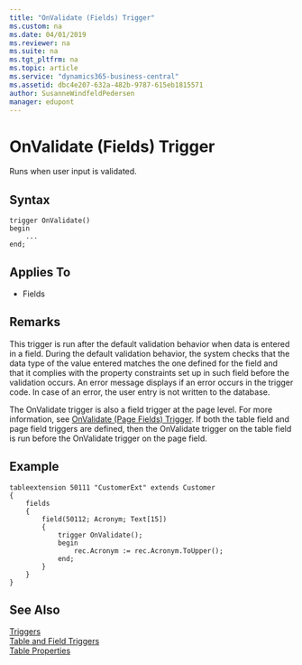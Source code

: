 ```yaml
---
title: "OnValidate (Fields) Trigger"
ms.custom: na
ms.date: 04/01/2019
ms.reviewer: na
ms.suite: na
ms.tgt_pltfrm: na
ms.topic: article
ms.service: "dynamics365-business-central"
ms.assetid: dbc4e207-632a-482b-9787-615eb1815571
author: SusanneWindfeldPedersen
manager: edupont
---
```


# OnValidate (Fields) Trigger
Runs when user input is validated.  

## Syntax  
```  
trigger OnValidate()
begin
    ...
end;
```    

## Applies To  
- Fields  
  
## Remarks  
 This trigger is run after the default validation behavior when data is entered in a field. During the default validation behavior, the system checks that the data type of the value entered matches the one defined for the field and that it complies with the property constraints set up in such field before the validation occurs. An error message displays if an error occurs in the trigger code. In case of an error, the user entry is not written to the database.  

 The OnValidate trigger is also a field trigger at the page level. For more information, see [OnValidate (Page Fields) Trigger](devenv-onvalidate-page-fields-trigger.md). If both the table field and page field triggers are defined, then the OnValidate trigger on the table field is run before the OnValidate trigger on the page field.  

## Example

```
tableextension 50111 "CustomerExt" extends Customer
{
    fields
    {
        field(50112; Acronym; Text[15])
        {
            trigger OnValidate();
            begin
                rec.Acronym := rec.Acronym.ToUpper();
            end;
        }
    }
}
```
  
## See Also  
 [Triggers](devenv-triggers.md)  
 [Table and Field Triggers](devenv-table-and-field-triggers.md)  
 [Table Properties](../properties/devenv-table-properties.md)    